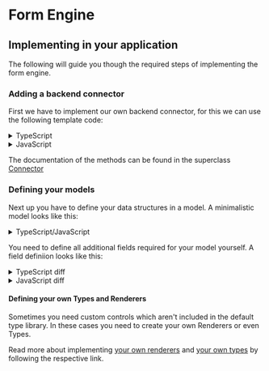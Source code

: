 # Form Engine

## Implementing in your application

The following will guide you though the required steps of implementing the form engine.

### Adding a backend connector

First we have to implement our own backend connector, for this we can use the following template code:

<details>
    <summary>TypeScript</summary>
    
```typescript
import {Connector, ModelFieldName} from "components-care";

class BackendConnector<KeyT extends ModelFieldName> extends Connector<KeyT> {
async index(): Promise<Record<KeyT, unknown>[]> {
throw new Error("Not implemented");
}

    async create(
        data: Record<string, unknown>
    ): Promise<Record<KeyT, unknown>> {
        throw new Error("Not implemented");
    }

    async read(id: string): Promise<Record<KeyT, unknown>> {
        throw new Error("Not implemented");
    }

    async update(
        data: Record<ModelFieldName, unknown>
    ): Promise<Record<KeyT, unknown>> {
        throw new Error("Not implemented");
    }

    async delete(id: string): Promise<void> {
        throw new Error("Not implemented");
    }

}

export default BackendConnector;

````
</details>

<details>
    <summary>JavaScript</summary>

```javascript
import {Connector, ModelFieldName} from "components-care";

class BackendConnector extends Connector {
    async index() {
        throw new Error("Not implemented");
    }

    async create(data) {
        throw new Error("Not implemented");
    }

    async read(id) {
        throw new Error("Not implemented");
    }

    async update(data) {
        throw new Error("Not implemented");
    }

    async delete(id) {
        throw new Error("Not implemented");
    }
}

export default BackendConnector;
````

</details>

The documentation of the methods can be found in the superclass [Connector](../src/backend-integration/Connector/Connector.ts)

### Defining your models

Next up you have to define your data structures in a model. A minimalistic model looks like this:

<details>
	<summary>TypeScript/JavaScript</summary>
    
```typescript
import {Model, ModelDataTypeStringRendererMUI, ModelVisibilityDisabled, ModelVisibilityHidden} from "components-care";
import BackendConnector from "./BackendConnector";

const NameModel = new Model(
"name-model-id",
{
id: {
type: new ModelDataTypeStringRendererMUI(),
visibility: {
overview: ModelVisibilityDisabled,
edit: ModelVisibilityHidden,
create: ModelVisibilityDisabled,
},
getLabel: () => "ID",
customData: null,
},
},
new BackendConnector()
);

export default NameModel;

````


</details>

You need to define all additional fields required for your model yourself. A field definiion looks like this:

<details>
	<summary>TypeScript diff</summary>

```diff
--- example.ts
+++ example-with-field.ts
@@ -14,6 +14,21 @@
             getLabel: () => "ID",
             customData: null,
         },
+        field_name: {
+            type: new ModelDataTypeStringRendererMUI(), // define your type & renderer here
+            visibility: { // modify to your liking
+                overview: ModelVisibilityDisabled,
+                edit: ModelVisibilityHidden,
+                create: ModelVisibilityDisabled,
+            },
+            getLabel: () => "Field name", // to use i18n: i18n.t.bind(null, "namespace:translation.key")
+            getDefaultValue: () => "Default value, do not define to set no default value", // supports async
+            validate: (value: string, values: Record<string, unknown>): string | null => {
+                if (value !== "valid") return "Value is not 'valid'!";
+                return null; // no validation errors
+            },
+            onChange: ( // optional on change hook
+                value: string,
+                model: Model<string, PageVisibility, null>,
+                setFieldValue: FormikContextType<string>["setFieldValue"]
+            ) => {
+                // you can modify the model itself in here, useful for e.g.: implementing conditional enums
+            },
+            customData: null,
+        },
     },
     new BackendConnector()
 );
````

</details>

<details>
	<summary>JavaScript diff</summary>

```diff
--- example.js
+++ example-with-field.js
@@ -14,6 +14,21 @@
             getLabel: () => "ID",
             customData: null,
         },
+        field_name: {
+            type: new ModelDataTypeStringRendererMUI(), // define your type & renderer here
+            visibility: { // modify to your liking
+                overview: ModelVisibilityDisabled,
+                edit: ModelVisibilityHidden,
+                create: ModelVisibilityDisabled,
+            },
+            getLabel: () => "Field name", // to use i18n: i18n.t.bind(null, "namespace:translation.key")
+            getDefaultValue: () => "Default value, do not define to set no default value", // supports async
+            validate: (value, values) => {
+                if (value !== "valid") return "Value is not 'valid'!";
+                return null; // no validation errors
+            },
+            onChange: (value, model, setFieldValue) => { // optional on change hook
+                // you can modify the model itself in here, useful for e.g.: implementing conditional enums
+            },
+            customData: null,
+        },
     },
     new BackendConnector()
 );
```

</details>

#### Defining your own Types and Renderers

Sometimes you need custom controls which aren't included in the default type library. In these cases you need to create your own Renderers or even Types.

Read more about implementing [your own renderers](../src/backend-integration/Model/Types/Renderers/README.md) and [your own types](../src/backend-integration/Model/Types/README.md) by following the respective link.
